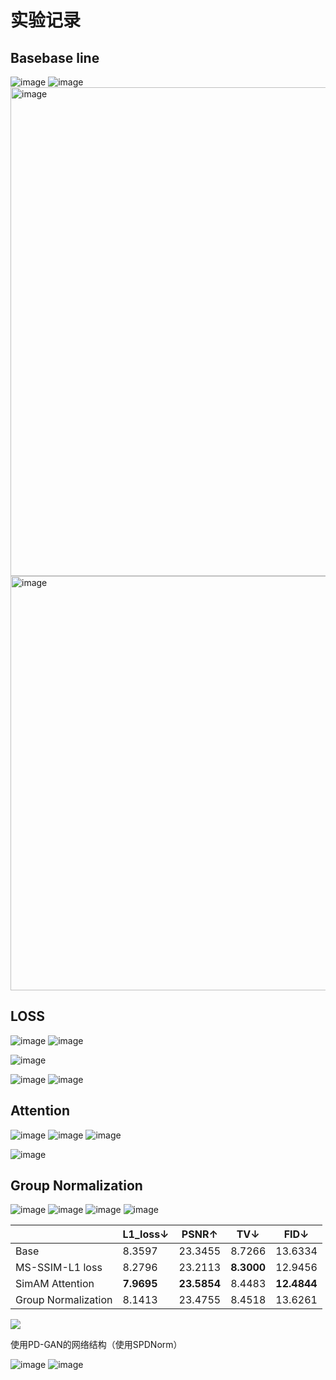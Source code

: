 # 实验记录

## Basebase line

<img src="https://user-images.githubusercontent.com/93063038/183044785-86b8f96a-2bac-48d2-8dcf-8b112fc9a01b.png" title="" alt="image" data-align="center">

<img src="https://user-images.githubusercontent.com/93063038/183104909-c8715304-d401-440b-99a0-f19a42782879.png" title="" alt="image" data-align="center">

<img title="" src="https://user-images.githubusercontent.com/93063038/183049683-fefde172-3bb8-44b9-9fc9-c622fafd6859.png" alt="image" width="782" data-align="center">

<img title="" src="https://user-images.githubusercontent.com/93063038/183049902-fbe464dd-563b-470e-80fd-22ebc54c2cde.png" alt="image" data-align="center" width="663">

## LOSS

<img src="https://user-images.githubusercontent.com/93063038/182867845-750cf25d-9246-4430-bec5-7f907fee8c88.png" title="" alt="image" data-align="center">

<img src="https://user-images.githubusercontent.com/93063038/182975922-077e502a-1530-46d4-ac53-8d66d1e82d63.png" title="" alt="image" data-align="center">

![image](https://user-images.githubusercontent.com/93063038/187030029-74471f88-b1cb-4a1d-a3e9-74ab3e57fe97.png)

<img src="https://user-images.githubusercontent.com/93063038/183291853-57379dae-6f63-41ff-b32d-43a800ae6308.png" title="" alt="image" data-align="center">

<img src="https://user-images.githubusercontent.com/93063038/183291886-6555bbd2-f24a-45df-9a1e-368982eeea57.png" title="" alt="image" data-align="center">

## Attention

<img src="https://user-images.githubusercontent.com/93063038/183226338-1f8ad89e-f29e-4a8c-bb9e-78b2c3e5cecb.png" title="" alt="image" data-align="center">

<img src="https://user-images.githubusercontent.com/93063038/183239024-ce0decbd-f5b0-47e3-aaf8-c89fdbf8dfe3.png" title="" alt="image" data-align="center">

<img src="https://user-images.githubusercontent.com/93063038/183228495-0ffe60e7-78be-482b-8f12-f7be7877a868.png" title="" alt="image" data-align="center">

![image](https://user-images.githubusercontent.com/93063038/183228534-7caa249b-bdae-4cfb-9ea7-91cc04c12891.png)

## Group Normalization

<img src="https://user-images.githubusercontent.com/93063038/183290998-5e440e1e-c82b-4569-8c10-ad42ee8873d2.png" title="" alt="image" data-align="center">

<img src="https://user-images.githubusercontent.com/93063038/183331491-3bebc41a-0da5-468b-8e38-75f51eeee681.png" title="" alt="image" data-align="center">

<img src="https://user-images.githubusercontent.com/93063038/183291697-e38e48ad-e549-4000-a7e6-a140701a12c3.png" title="" alt="image" data-align="center">

<img src="https://user-images.githubusercontent.com/93063038/183291747-7bab93ec-0414-410f-a89f-4c5283eaa77c.png" title="" alt="image" data-align="center">

|                     | L1_loss↓   | PSNR↑       | TV↓        | FID↓        |
| ------------------- | ---------- | ----------- | ---------- | ----------- |
| Base                | 8.3597     | 23.3455     | 8.7266     | 13.6334     |
| MS-SSIM-L1 loss     | 8.2796     | 23.2113     | **8.3000** | 12.9456     |
| SimAM Attention     | **7.9695** | **23.5854** | 8.4483     | **12.4844** |
| Group Normalization | 8.1413     | 23.4755     | 8.4518     | 13.6261     |

![](/home/lazy/.config/marktext/images/2022-08-12-22-36-35-image.png)

使用PD-GAN的网络结构（使用SPDNorm）

<img src="https://user-images.githubusercontent.com/93063038/187014085-1bdb98a0-62ac-413d-be18-b753e10924f0.png" title="" alt="image" data-align="center">

<img src="https://user-images.githubusercontent.com/93063038/187024583-637b8583-9220-4d51-8bdf-dd4682ff858b.png" title="" alt="image" data-align="center">
